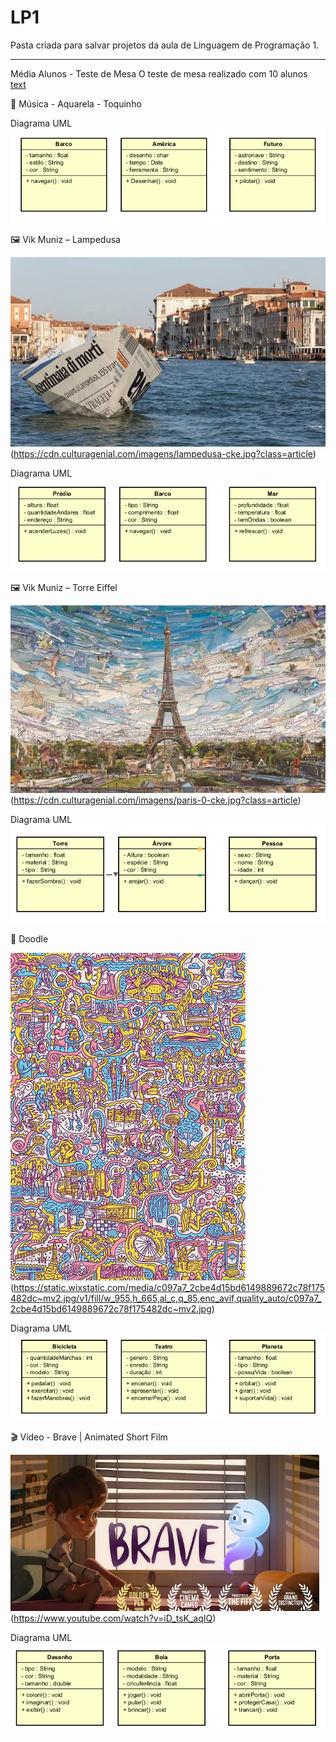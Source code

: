 # LP1
Pasta criada para salvar projetos da aula de Linguagem de Programação 1. 

__________________________________________________________________________
Média Alunos - Teste de Mesa
O teste de mesa realizado com 10 alunos
[text](<E1_Classes_métodos_atributos_e_objetos - parte 1/Media_10_Alunos.xlsx>)


🎵 Música - Aquarela - Toquinho

Diagrama UML
![alt text](DiagramaUmlMusica.png)

🖼️ Vik Muniz – Lampedusa

![alt text](Lampedusa.png)
(https://cdn.culturagenial.com/imagens/lampedusa-cke.jpg?class=article)

Diagrama UML
![alt text](DiagramaUmlLampedusa.png)

🖼️ Vik Muniz – Torre Eiffel

![alt text](TorreEiffel.png)
(https://cdn.culturagenial.com/imagens/paris-0-cke.jpg?class=article)

Diagrama UML
![alt text](DiagramaUmlTorreEiffel.png)

🎨 Doodle

![alt text](DoodlePicnikPoster.png)
(https://static.wixstatic.com/media/c097a7_2cbe4d15bd6149889672c78f175482dc~mv2.jpg/v1/fill/w_955,h_665,al_c,q_85,enc_avif,quality_auto/c097a7_2cbe4d15bd6149889672c78f175482dc~mv2.jpg)

Diagrama UML
![alt text](DiagramaUmlDoodlePicnikPoster.png)

🎬 Vídeo - Brave | Animated Short Film

![alt text](VideoBrave.png)
(https://www.youtube.com/watch?v=iD_tsK_aqIQ)

Diagrama UML
![alt text](DiagramaUmlVideoBrave.png)
